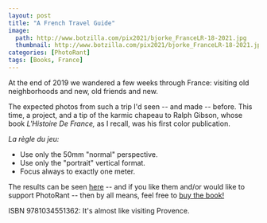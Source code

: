 ```yaml
---
layout: post
title: "A French Travel Guide"
image:
  path: http://www.botzilla.com/pix2021/bjorke_FranceLR-18-2021.jpg
  thumbnail: http://www.botzilla.com/pix2021/bjorke_FranceLR-18-2021.jpg
categories: [PhotoRant]
tags: [Books, France]
---
```


At the end of 2019 we wandered a few weeks through France: visiting old neighborhoods and new, old friends and new.

The expected photos from such a trip I'd seen -- and made -- before. This time, a project, and a tip of the karmic chapeau to Ralph Gibson, whose book _L'Histoire De France,_ as I recall, was his first color publication.

_La règle du jeu:_

* Use only the 50mm "normal" perspective.
* Use only the "portrait" vertical format.
* Focus always to exactly one meter.

The results can be seen <a href="https://www.blurb.com/books/10618096-french-windows">here</a> -- and if you like them and/or would like to support PhotoRant -- then by all means, feel free to 
<a href="https://www.blurb.com/b/10618096-french-windows">buy the book!</a>

ISBN 9781034551362: It's almost like visiting Provence.

<!--
<iframe id="data-blurb-bookshare-10618096" data-bindattr-37="37"
		height="100%" data-bindattr-38="38"
		width="100%" data-bindattr-39="39"
		src="https://www.blurb.com/bookshare/app/index.html?bookId=10618096" data-bindattr-40="40"
		frameborder=0
		allowfullscreen=''
		onload='this.focus()'
		scrolling='no'>
		</iframe>

-->


